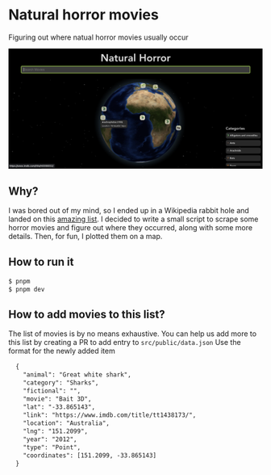 # Natural horror movies

Figuring out where natual horror movies usually occur

![screenshot](screenshot.png)

## Why?

I was bored out of my mind, so I ended up in a Wikipedia rabbit hole and landed
on this [amazing list](https://en.wikipedia.org/wiki/List_of_natural_horror_films).
I decided to write a small script to scrape some horror movies and figure out where
they occurred, along with some more details. Then, for fun, I plotted them on a map.

## How to run it

```
$ pnpm
$ pnpm dev
```

## How to add movies to this list?

The list of movies is by no means exhaustive. You can help us add more
to this list by creating a PR to add entry to `src/public/data.json`
Use the format for the newly added item

```
  {
    "animal": "Great white shark",
    "category": "Sharks",
    "fictional": "",
    "movie": "Bait 3D",
    "lat": "-33.865143",
    "link": "https://www.imdb.com/title/tt1438173/",
    "location": "Australia",
    "lng": "151.2099",
    "year": "2012",
    "type": "Point",
    "coordinates": [151.2099, -33.865143]
  }
```
